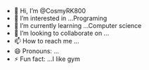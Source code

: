 - 👋 Hi, I’m @CosmyRK800
- 👀 I’m interested in ...Programing
- 🌱 I’m currently learning ...Computer science
- 💞️ I’m looking to collaborate on ...
- 📫 How to reach me ...
- 😄 Pronouns: ...
- ⚡ Fun fact: ...I like gym

<!---
CosmyRK800/CosmyRK800 is a ✨ special ✨ repository because its `README.md` (this file) appears on your GitHub profile.
You can click the Preview link to take a look at your changes.
--->
